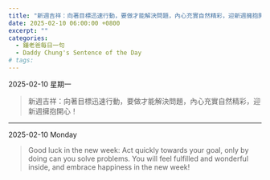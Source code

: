```yaml
---
title: "新週吉祥：向著目標迅速行動，要做才能解決問題，內心充實自然精彩，迎新週擁抱開心！ <br> Good luck in the new week: Act quickly towards your goal, only by doing can you solve problems. You will feel fulfilled and wonderful inside, and embrace happiness in the new week!"
date: 2025-02-10 06:00:00 +0800
excerpt: ""
categories:
  - 鍾老爸每日一句
  - Daddy Chung's Sentence of the Day
# tags:
---
```


2025-02-10 星期一

> 新週吉祥：向著目標迅速行動，要做才能解決問題，內心充實自然精彩，迎新週擁抱開心！

---

2025-02-10 Monday

> Good luck in the new week: Act quickly towards your goal, only by doing can you solve problems. You will feel fulfilled and wonderful inside, and embrace happiness in the new week!
